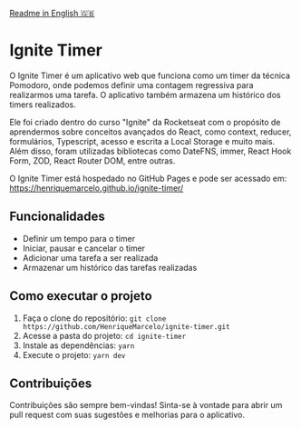 [Readme in English 🇬🇧](README.md)

# Ignite Timer

O Ignite Timer é um aplicativo web que funciona como um timer da técnica Pomodoro, onde podemos definir uma contagem regressiva para realizarmos uma tarefa. O aplicativo também armazena um histórico dos timers realizados.

Ele foi criado dentro do curso "Ignite" da Rocketseat com o propósito de aprendermos sobre conceitos avançados do React, como context, reducer, formulários, Typescript, acesso e escrita a Local Storage e muito mais. Além disso, foram utilizadas bibliotecas como DateFNS, immer, React Hook Form, ZOD, React Router DOM, entre outras.

O Ignite Timer está hospedado no GitHub Pages e pode ser acessado em: https://henriquemarcelo.github.io/ignite-timer/

## Funcionalidades

- Definir um tempo para o timer
- Iniciar, pausar e cancelar o timer
- Adicionar uma tarefa a ser realizada
- Armazenar um histórico das tarefas realizadas

## Como executar o projeto

1. Faça o clone do repositório:
```git clone https://github.com/HenriqueMarcelo/ignite-timer.git```
2. Acesse a pasta do projeto:
```cd ignite-timer```
3. Instale as dependências:
```yarn```
4. Execute o projeto:
```yarn dev```

## Contribuições

Contribuições são sempre bem-vindas! Sinta-se à vontade para abrir um pull request com suas sugestões e melhorias para o aplicativo.
